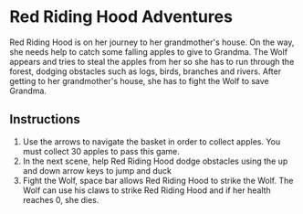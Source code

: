 # Red Riding Hood Adventures
Red Riding Hood is on her journey to her grandmother's house. On the way, she needs help to catch some falling apples to give to Grandma. The Wolf appears and tries to steal the apples from her so she has to run through the forest, dodging obstacles such as logs, birds, branches and rivers. After getting to her grandmother's house, she has to fight the Wolf to save Grandma.

## Instructions
  1. Use the arrows to navigate the basket in order to collect apples. You must collect 30 apples to pass this game.
  2. In the next scene, help Red Riding Hood dodge obstacles using the up and down arrow keys to jump and duck
  3. Fight the Wolf, space bar allows Red Riding Hood to strike the Wolf. The Wolf can use his claws to strike Red Riding Hood and if her health reaches 0, she dies.
